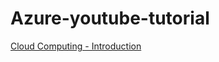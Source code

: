 # Azure-youtube-tutorial
[Cloud Computing - Introduction](https://www.youtube.com/watch?v=q3N0So7WqNY&list=PLWPirh4EWFpF85G87sm-r-za5ku4cI-u-)